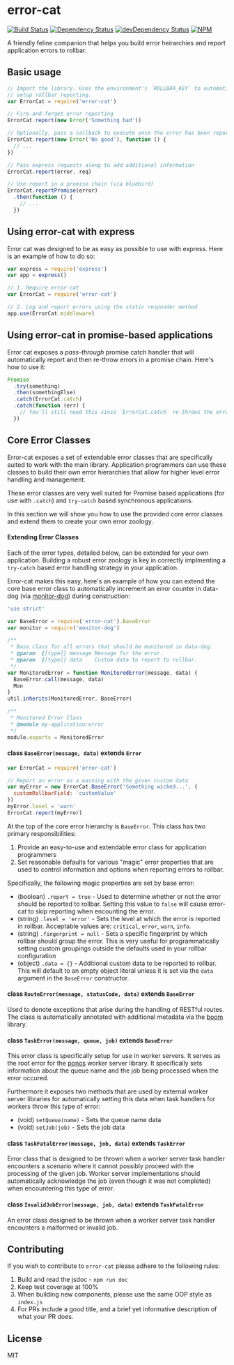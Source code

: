 # error-cat
[![Build Status](https://travis-ci.org/Runnable/error-cat.svg?branch=master)](https://travis-ci.org/Runnable/error-cat)
[![Dependency Status](https://david-dm.org/Runnable/error-cat.svg)](https://david-dm.org/Runnable/error-cat)
[![devDependency Status](https://david-dm.org/Runnable/error-cat/dev-status.svg)](https://david-dm.org/Runnable/error-cat/dev-status.svg)
[![NPM](https://nodei.co/npm/error-cat.png?compact=true)](https://nodei.co/npm/error-cat)

A friendly feline companion that helps you build error heirarchies and report
application errors to rollbar.

## Basic usage
```js
// Import the library. Uses the environment's `ROLLBAR_KEY` to automatically
// setup rollbar reporting.
var ErrorCat = require('error-cat')

// Fire-and-forget error reporting
ErrorCat.report(new Error('Something bad'))

// Optionally, pass a callback to execute once the error has been reported
ErrorCat.report(new Error('No good'), function () {
  // ...
})

// Pass express requests along to add additional information
ErrorCat.report(error, req)

// Use report in a promise chain (via bluebird)
ErrorCat.reportPromise(error)
  .then(function () {
    // ...
  })
```

## Using error-cat with express
Error cat was designed to be as easy as possible to use with express. Here is an
example of how to do so:

```js
var express = require('express')
var app = express()

// 1. Require error-cat
var ErrorCat = require('error-cat')

// 2. Log and report errors using the static responder method
app.use(ErrorCat.middleware)
```

## Using error-cat in promise-based applications
Error cat exposes a *pass-through* promise catch handler that will automatically
report and then re-throw errors in a promise chain. Here's how to use it:

```js
Promise
  .try(something)
  .then(somethingElse)
  .catch(ErrorCat.catch)
  .catch(function (err) {
    // You'll still need this since `ErrorCat.catch` re-throws the error...
  })
```

## Core Error Classes
Error-cat exposes a set of extendable error classes that are specifically
suited to work with the main library. Application programmers can use these
classes to build their own error hierarchies that allow for higher level
error handling and management.

These error classes are very well suited for Promise based applications (for
use with `.catch`) and `try-catch` based synchronous applications.

In this section we will show you how to use the provided core error classes and
extend them to create your own error zoology.

#### Extending Error Classes
Each of the error types, detailed below, can be extended for your own application.
Building a robust error zoology is key in correctly implmenting a `try-catch` based
error handling strategy in your application.

Error-cat makes this easy, here's an example of how you can extend the core
base error class to automatically increment an error counter in data-dog (via
[monitor-dog](https://github.com/runnable/monitor-dog)) during construction:

```js
'use strict'

var BaseError = require('error-cat').BaseError
var monitor = require('monitor-dog')

/**
 * Base class for all errors that should be monitored in data-dog.
 * @param  {[type]} message Message for the error.
 * @param  {[type]} data    Custom data to report to rollbar.
 */
var MonitoredError = function MonitoredError(message, data) {
  BaseError.call(message, data)
  Mon
}
util.inherits(MonitoredError, BaseError)

/**
 * Monitored Error Class
 * @module my-application:error
 */
module.exports = MonitoredError
```

#### class `BaseError(message, data)` extends `Error`

```js
var ErrorCat = require('error-cat')

// Report an error as a warning with the given custom data
var myError = new ErrorCat.BaseError('Something wicked...', {
  customRollbarField: 'customValue'
})
myError.level = 'warn'
ErrorCat.report(myError)
```

At the top of the core error hierarchy is `BaseError`. This class has two primary
responsibilities:

1. Provide an easy-to-use and extendable error class for application programmers
2. Set reasonable defaults for various "magic" error properties that are used
   to control information and options when reporting errors to rollbar.

Specifically, the following magic properties are set by base error:

- (boolean) `.report = true` - Used to determine whether or not the error should
  be reported to rollbar. Setting this value to `false` will cause error-cat
  to skip reporting when encounting the error.
- (string) `.level = 'error'` - Sets the level at which the error is reported
  in rollbar. Acceptable values are: `critical`, `error`, `warn`, `info`.
- (string) `.fingerprint = null` - Sets a specific fingerprint by which rollbar
  should group the error. This is very useful for programmatically setting custom
  groupings outside the defaults used in your rollbar configuration
- (object) `.data = {}` - Additional custom data to be reported to rollbar. This
  will default to an empty object literal unless it is set via the `data` argument
  in the `BaseError` constructor.  

#### class `RouteError(message, statusCode, data)` extends `BaseError`
Used to denote exceptions that arise during the handling of RESTful routes.
The class is automatically annotated with additional metadata via the
[boom](https://github.com/hapijs/boom) library.

#### class `TaskError(message, queue, job)` extends `BaseError`
This error class is specifically setup for use in worker servers. It serves as the
root error for the [ponos](https://github.com/runnable/ponos) worker server library.
It specifically sets information about the queue name and the job being processed
when the error occured.

Furthermore it exposes two methods that are used by external worker server libraries
for automatically setting this data when task handlers for workers throw this type
of error:

- (void) `setQueue(name)` - Sets the queue name data
- (void) `setJob(job)` - Sets the job data

#### class `TaskFatalError(message, job, data)` extends `TaskError`
Error class that is designed to be thrown when a worker server task handler
encounters a scenario where it cannot possibly proceed with the processing of
the given job. Worker server implementations should automatically acknowledge the
job (even though it was not completed) when encountering this type of error.

#### class `InvalidJobError(message, job, data)` extends `TaskFatalError`
An error class designed to be thrown when a worker server task handler encounters
a malformed or invalid job.

## Contributing
If you wish to contribute to `error-cat` please adhere to the following rules:

1. Build and read the jsdoc - `npm run doc`
2. Keep test coverage at 100%
3. When building new components, please use the same OOP style as `index.js`
4. For PRs include a good title, and a brief yet informative description of what
   your PR does.

## License
MIT
